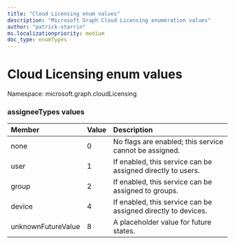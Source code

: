 ```yaml
---
title: "Cloud Licensing enum values"
description: "Microsoft Graph Cloud Licensing enumeration values"
author: "patrick-starrin"
ms.localizationpriority: medium
doc_type: enumTypes
---
```


# Cloud Licensing enum values

Namespace: microsoft.graph.cloudLicensing

### assigneeTypes values 

|Member|Value|Description|
|:---|:---|:---|
|none|0|No flags are enabled; this service cannot be assigned.|
|user|1|If enabled, this service can be assigned directly to users.|
|group|2|If enabled, this service can be assigned to groups.|
|device|4|If enabled, this service can be assigned directly to devices.|
|unknownFutureValue|8|A placeholder value for future states.|

<!--
{
  "type": "#page.annotation",
  "namespace": "microsoft.graph.networkaccess"
}
-->

